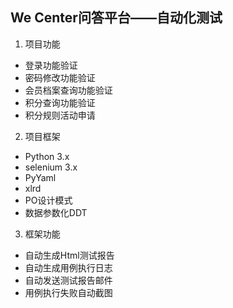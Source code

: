 We Center问答平台——自动化测试
----------
1. 项目功能
- 登录功能验证
- 密码修改功能验证
- 会员档案查询功能验证
- 积分查询功能验证
- 积分规则活动申请
2. 项目框架
- Python 3.x
- selenium 3.x
- PyYaml
- xlrd
- PO设计模式
- 数据参数化DDT
3. 框架功能
- 自动生成Html测试报告
- 自动生成用例执行日志
- 自动发送测试报告邮件
- 用例执行失败自动截图
